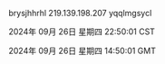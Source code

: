 brysjhhrhl 219.139.198.207 yqqlmgsycl

2024年 09月 26日 星期四 22:50:01 CST

2024年 09月 26日 星期四 14:50:01 GMT
